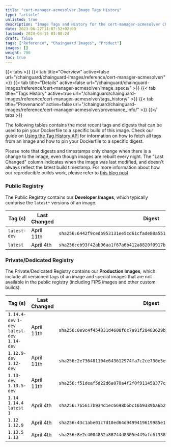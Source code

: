 ```yaml
---
title: "cert-manager-acmesolver Image Tags History"
type: "article"
unlisted: true
description: "Image Tags and History for the cert-manager-acmesolver Chainguard Image"
date: 2023-06-22T11:07:52+02:00
lastmod: 2024-04-15 03:08:24
draft: false
tags: ["Reference", "Chainguard Images", "Product"]
images: []
weight: 700
toc: true
---
```


{{< tabs >}}
{{< tab title="Overview" active=false url="/chainguard/chainguard-images/reference/cert-manager-acmesolver/" >}}
{{< tab title="Details" active=false url="/chainguard/chainguard-images/reference/cert-manager-acmesolver/image_specs/" >}}
{{< tab title="Tags History" active=true url="/chainguard/chainguard-images/reference/cert-manager-acmesolver/tags_history/" >}}
{{< tab title="Provenance" active=false url="/chainguard/chainguard-images/reference/cert-manager-acmesolver/provenance_info/" >}}
{{</ tabs >}}

The following tables contains the most recent tags and digests that can be used to pin your Dockerfile to a specific build of this image. Check our guide on [Using the Tag History API](/chainguard/chainguard-images/using-the-tag-history-api/) for information on how to fetch all tags from an image and how to pin your Dockerfile to a specific digest.

Please note that digests and timestamps only change when there is a change to the image, even though images are rebuilt every night. The "Last Changed" column indicates when the image was last modified, and doesn't always reflect the latest build timestamp. For more information about how our reproducible builds work, please refer to [this blog post](https://www.chainguard.dev/unchained/reproducing-chainguards-reproducible-image-builds).

### Public Registry
The Public Registry contains our **Developer Images**, which typically comprise the `latest*` versions of an image.

| Tag (s)       | Last Changed | Digest                                                                    |
|---------------|--------------|---------------------------------------------------------------------------|
|  `latest-dev` | April 11th   | `sha256:6442f9cedb953131ee5cd61cfade88a551507d24c5161cbcb2505822215f56a3` |
|  `latest`     | April 4th    | `sha256:eb93f42ab96aa1f67a6b412a8820f0917b04a710e85d8f81fa20d362529d04ff` |


### Private/Dedicated Registry
The Private/Dedicated Registry contains our **Production Images**, which include all versioned tags of an image and special images that are not available in the public registry (including FIPS images and other custom builds).

| Tag (s)                                       | Last Changed | Digest                                                                    |
|-----------------------------------------------|--------------|---------------------------------------------------------------------------|
|  `1.14.4-dev` `1-dev` `latest-dev` `1.14-dev` | April 11th   | `sha256:0e9c4f454831d4600f6c7a91f28483629b558e38d1d8fbb0844f615ec35078de` |
|  `1.12.9-dev` `1.12-dev`                      | April 11th   | `sha256:2e736481194e643612974fa7c2ce730e5e93ba4636b405c827133426d17926e1` |
|  `1.13-dev` `1.13.5-dev`                      | April 11th   | `sha256:f51deaf5d22d6a078a4f2f0f911450377c3a6cc093be987d98b2cab08037c80e` |
|  `1.14` `1.14.4` `latest` `1`                 | April 4th    | `sha256:765617b934d1ec6698b5bc16b9339ba6b2a40ba98a7e95799906aa4a79a3bc8e` |
|  `1.12` `1.12.9`                              | April 4th    | `sha256:43c1abe01c7d10ed64d9499419619985e1f4ff977329bc8964a8bb5b541cb7b1` |
|  `1.13.5` `1.13`                              | April 4th    | `sha256:8e2c4004852a88744d8305e449afc6f3389097ef95efdfbb0c79cf7164edda3a` |

